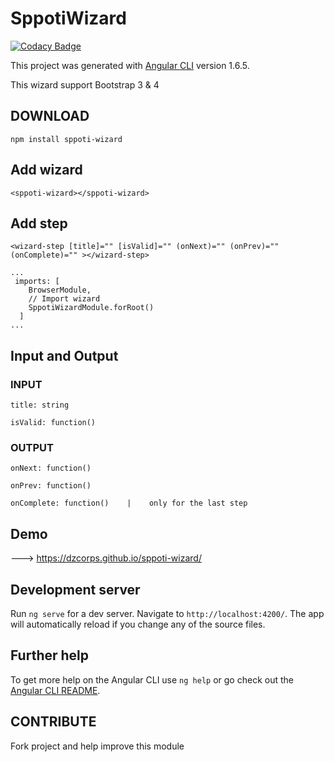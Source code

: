 # SppotiWizard

[![Codacy Badge](https://api.codacy.com/project/badge/Grade/60805b89fe434164a3d96dcb03f1f011)](https://app.codacy.com/app/DzCorps/sppoti-wizard?utm_source=github.com&utm_medium=referral&utm_content=DzCorps/sppoti-wizard&utm_campaign=badger)

This project was generated with [Angular CLI](https://github.com/angular/angular-cli) version 1.6.5.

This wizard support Bootstrap 3 & 4

## DOWNLOAD

`npm install sppoti-wizard`

## Add wizard

`<sppoti-wizard></sppoti-wizard>`


## Add step

`<wizard-step [title]="" [isValid]="" (onNext)="" (onPrev)="" (onComplete)="" ></wizard-step>`

```
...
 imports: [
    BrowserModule,
    // Import wizard
    SppotiWizardModule.forRoot()
  ]
...
```

## Input and Output

### INPUT

`title: string`

`isValid: function()`

### OUTPUT

`onNext: function()` 

`onPrev: function()`

`onComplete: function()    |    only for the last step`

## Demo 

  ---> https://dzcorps.github.io/sppoti-wizard/
  

## Development server

Run `ng serve` for a dev server. Navigate to `http://localhost:4200/`. The app will automatically reload if you change any of the source files.

## Further help

To get more help on the Angular CLI use `ng help` or go check out the [Angular CLI README](https://github.com/angular/angular-cli/blob/master/README.md).

## CONTRIBUTE

Fork project and help improve this module
